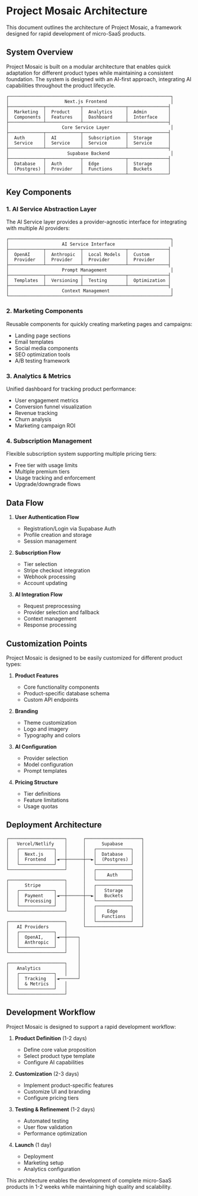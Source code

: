 # Project Mosaic Architecture

This document outlines the architecture of Project Mosaic, a framework designed for rapid development of micro-SaaS products.

## System Overview

Project Mosaic is built on a modular architecture that enables quick adaptation for different product types while maintaining a consistent foundation. The system is designed with an AI-first approach, integrating AI capabilities throughout the product lifecycle.

```
┌─────────────────────────────────────────────────────────────┐
│                     Next.js Frontend                        │
├─────────────┬─────────────┬────────────────┬───────────────┤
│  Marketing  │  Product    │  Analytics     │  Admin        │
│  Components │  Features   │  Dashboard     │  Interface    │
├─────────────┴─────────────┴────────────────┴───────────────┤
│                    Core Service Layer                       │
├─────────────┬─────────────┬────────────────┬───────────────┤
│  Auth       │  AI         │  Subscription  │  Storage      │
│  Service    │  Service    │  Service       │  Service      │
├─────────────┴─────────────┴────────────────┴───────────────┤
│                      Supabase Backend                       │
├─────────────┬─────────────┬────────────────┬───────────────┤
│  Database   │  Auth       │  Edge          │  Storage      │
│  (Postgres) │  Provider   │  Functions     │  Buckets      │
└─────────────┴─────────────┴────────────────┴───────────────┘
```

## Key Components

### 1. AI Service Abstraction Layer

The AI Service layer provides a provider-agnostic interface for integrating with multiple AI providers:

```
┌─────────────────────────────────────────────────────────────┐
│                    AI Service Interface                     │
├─────────────┬─────────────┬────────────────┬───────────────┤
│  OpenAI     │  Anthropic  │  Local Models  │  Custom       │
│  Provider   │  Provider   │  Provider      │  Provider     │
├─────────────┴─────────────┴────────────────┴───────────────┤
│                    Prompt Management                        │
├─────────────┬─────────────┬────────────────┬───────────────┤
│  Templates  │  Versioning │  Testing       │  Optimization │
├─────────────┴─────────────┴────────────────┴───────────────┤
│                    Context Management                       │
└─────────────────────────────────────────────────────────────┘
```

### 2. Marketing Components

Reusable components for quickly creating marketing pages and campaigns:

- Landing page sections
- Email templates
- Social media components
- SEO optimization tools
- A/B testing framework

### 3. Analytics & Metrics

Unified dashboard for tracking product performance:

- User engagement metrics
- Conversion funnel visualization
- Revenue tracking
- Churn analysis
- Marketing campaign ROI

### 4. Subscription Management

Flexible subscription system supporting multiple pricing tiers:

- Free tier with usage limits
- Multiple premium tiers
- Usage tracking and enforcement
- Upgrade/downgrade flows

## Data Flow

1. **User Authentication Flow**
   - Registration/Login via Supabase Auth
   - Profile creation and storage
   - Session management

2. **Subscription Flow**
   - Tier selection
   - Stripe checkout integration
   - Webhook processing
   - Account updating

3. **AI Integration Flow**
   - Request preprocessing
   - Provider selection and fallback
   - Context management
   - Response processing

## Customization Points

Project Mosaic is designed to be easily customized for different product types:

1. **Product Features**
   - Core functionality components
   - Product-specific database schema
   - Custom API endpoints

2. **Branding**
   - Theme customization
   - Logo and imagery
   - Typography and colors

3. **AI Configuration**
   - Provider selection
   - Model configuration
   - Prompt templates

4. **Pricing Structure**
   - Tier definitions
   - Feature limitations
   - Usage quotas

## Deployment Architecture

```
┌─────────────────────┐      ┌─────────────────────┐
│   Vercel/Netlify    │      │      Supabase       │
│   ┌─────────────┐   │      │   ┌─────────────┐   │
│   │  Next.js    │   │      │   │  Database   │   │
│   │  Frontend   │◄──┼──────┼──►│  (Postgres) │   │
│   └─────────────┘   │      │   └─────────────┘   │
└─────────────────────┘      │   ┌─────────────┐   │
                             │   │    Auth     │   │
┌─────────────────────┐      │   └─────────────┘   │
│      Stripe         │      │   ┌─────────────┐   │
│   ┌─────────────┐   │      │   │   Storage   │   │
│   │  Payment    │◄──┼──────┼──►│   Buckets   │   │
│   │  Processing │   │      │   └─────────────┘   │
│   └─────────────┘   │      │   ┌─────────────┐   │
└─────────────────────┘      │   │    Edge     │   │
                             │   │  Functions  │   │
┌─────────────────────┐      │   └─────────────┘   │
│   AI Providers      │      └─────────────────────┘
│   ┌─────────────┐   │
│   │  OpenAI,    │◄──┼────┐
│   │  Anthropic  │   │    │
│   └─────────────┘   │    │
└─────────────────────┘    │
                           │
┌─────────────────────┐    │
│   Analytics         │    │
│   ┌─────────────┐   │    │
│   │  Tracking   │◄───────┘
│   │  & Metrics  │   │
│   └─────────────┘   │
└─────────────────────┘
```

## Development Workflow

Project Mosaic is designed to support a rapid development workflow:

1. **Product Definition** (1-2 days)
   - Define core value proposition
   - Select product type template
   - Configure AI capabilities

2. **Customization** (2-3 days)
   - Implement product-specific features
   - Customize UI and branding
   - Configure pricing tiers

3. **Testing & Refinement** (1-2 days)
   - Automated testing
   - User flow validation
   - Performance optimization

4. **Launch** (1 day)
   - Deployment
   - Marketing setup
   - Analytics configuration

This architecture enables the development of complete micro-SaaS products in 1-2 weeks while maintaining high quality and scalability.
